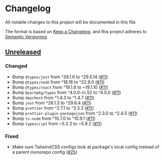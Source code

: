 # Changelog

All notable changes to this project will be documented in this file.

The format is based on [Keep a Changelog](https://keepachangelog.com/en/1.0.0/),
and this project adheres to [Semantic Versioning](https://semver.org/spec/v2.0.0.html).

## [Unreleased]

### Changed

- Bump `@types/jest` from ^28.1.6 to ^29.5.14 ([#11](https://github.com/MetaMask/connect-monorepo/pull/11))
- Bump `@types/node` from ^18.18 to ^22.9.0 ([#11](https://github.com/MetaMask/connect-monorepo/pull/11))
- Bump `@types/react` from ^19.1.8 to ~19.1.10 ([#11](https://github.com/MetaMask/connect-monorepo/pull/11))
- Bump `@yarnpkg/types` from ^4.0.0-rc.52 to ^4.0.0 ([#11](https://github.com/MetaMask/connect-monorepo/pull/11))
- Bump `depcheck` from ^1.4.3 to ^1.4.7 ([#11](https://github.com/MetaMask/connect-monorepo/pull/11))
- Bump `jest` from ^28.1.3 to ^29.6.4 ([#11](https://github.com/MetaMask/connect-monorepo/pull/11))
- Bump `prettier` from ^2.7.1 to ^3.3.3 ([#11](https://github.com/MetaMask/connect-monorepo/pull/11))
- Bump `prettier-plugin-packagejson` from ^2.3.0 to ^2.4.5 ([#11](https://github.com/MetaMask/connect-monorepo/pull/11))
- Bump `ts-node` from ^10.7.0 to ^10.9.1 ([#11](https://github.com/MetaMask/connect-monorepo/pull/11))
- Bump `typescript` from ~5.2.2 to ~5.9.2 ([#11](https://github.com/MetaMask/connect-monorepo/pull/11))

### Fixed

- Make sure TailwindCSS configs look at package's local config instead of a parent monorepo config ([#25](https://github.com/MetaMask/connect-monorepo/pull/25))

[Unreleased]: https://github.com/MetaMask/metamask-connect-monorepo/
